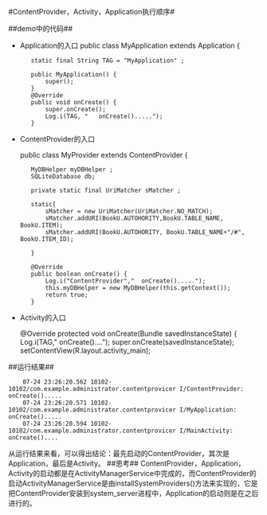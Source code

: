 #ContentProvider，Activity，Application执行顺序#

##demo中的代码##

  -  Application的入口
  		public class MyApplication extends Application {

            static final String TAG = "MyApplication" ;

            public MyApplication() {
                super();
            }
            @Override
            public void onCreate() {
                super.onCreate();
                Log.i(TAG, "   onCreate().....");
            }
  -  ContentProvider的入口

        public class MyProvider extends ContentProvider {

            MyDBHelper myDBHelper ;
            SQLiteDatabase db;

            private static final UriMatcher sMatcher ;

            static{
                sMatcher = new UriMatcher(UriMatcher.NO_MATCH);
                sMatcher.addURI(BookU.AUTOHORITY,BookU.TABLE_NAME, BookU.ITEM);
                sMatcher.addURI(BookU.AUTOHORITY, BookU.TABLE_NAME+"/#", BookU.ITEM_ID);

            }

            @Override
            public boolean onCreate() {
                Log.i("ContentProvider","  onCreate().....");
                this.myDBHelper = new MyDBHelper(this.getContext());
                return true;
            }
  	
  -  Activity的入口

        @Override
    	protected void onCreate(Bundle savedInstanceState) {
            Log.i(TAG,"  onCreate()....");
            super.onCreate(savedInstanceState);
            setContentView(R.layout.activity_main);
            
##运行结果##

		07-24 23:26:20.562 10102-10102/com.example.administrator.contentprovicer I/ContentProvider:   onCreate().....
		07-24 23:26:20.571 10102-10102/com.example.administrator.contentprovicer I/MyApplication:    onCreate().....
		07-24 23:26:20.594 10102-10102/com.example.administrator.contentprovicer I/MainActivity:   onCreate()....
        
从运行结果来看，可以得出结论：最先启动的ContentProvider，其次是Application，最后是Activity。
##思考##
ContentProvider，Application，Activity的启动都是在ActivityManagerService中完成的，而ContentProvider的启动ActivityManagerService是由installSystemProviders()方法来实现的，它是把ContentProvider安装到system_server进程中，Application的启动则是在之后进行的。
